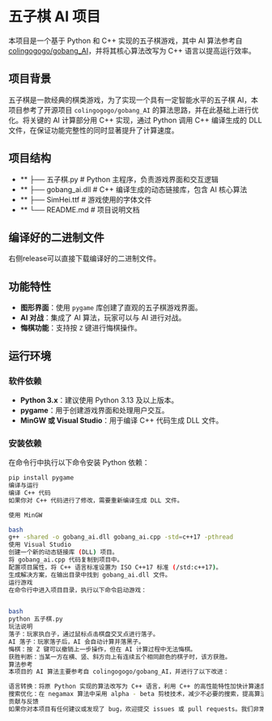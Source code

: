 # 五子棋 AI 项目

本项目是一个基于 Python 和 C++ 实现的五子棋游戏，其中 AI 算法参考自 [colingogogo/gobang_AI](https://github.com/colingogogo/gobang_AI)，并将其核心算法改写为 C++ 语言以提高运行效率。

## 项目背景
五子棋是一款经典的棋类游戏，为了实现一个具有一定智能水平的五子棋 AI，本项目参考了开源项目 `colingogogo/gobang_AI` 的算法思路，并在此基础上进行优化。将关键的 AI 计算部分用 C++ 实现，通过 Python 调用 C++ 编译生成的 DLL 文件，在保证功能完整性的同时显著提升了计算速度。

## 项目结构
- ** ├── 五子棋.py # Python 主程序，负责游戏界面和交互逻辑 
- ** ├── gobang_ai.dll # C++ 编译生成的动态链接库，包含 AI 核心算法 
- ** ├── SimHei.ttf # 游戏使用的字体文件 
- ** └── README.md # 项目说明文档

## 编译好的二进制文件
右侧release可以直接下载编译好的二进制文件。

## 功能特性
- **图形界面**：使用 `pygame` 库创建了直观的五子棋游戏界面。
- **AI 对战**：集成了 AI 算法，玩家可以与 AI 进行对战。
- **悔棋功能**：支持按 `Z` 键进行悔棋操作。

## 运行环境
### 软件依赖
- **Python 3.x**：建议使用 Python 3.13 及以上版本。
- **pygame**：用于创建游戏界面和处理用户交互。
- **MinGW 或 Visual Studio**：用于编译 C++ 代码生成 DLL 文件。

### 安装依赖
在命令行中执行以下命令安装 Python 依赖：
```bash
pip install pygame
编译与运行
编译 C++ 代码
如果你对 C++ 代码进行了修改，需要重新编译生成 DLL 文件。

使用 MinGW

bash
g++ -shared -o gobang_ai.dll gobang_ai.cpp -std=c++17 -pthread
使用 Visual Studio
创建一个新的动态链接库 (DLL) 项目。
将 gobang_ai.cpp 代码复制到项目中。
配置项目属性，将 C++ 语言标准设置为 ISO C++17 标准 (/std:c++17)。
生成解决方案，在输出目录中找到 gobang_ai.dll 文件。
运行游戏
在命令行中进入项目目录，执行以下命令启动游戏：


bash
python 五子棋.py
玩法说明
落子：玩家执白子，通过鼠标点击棋盘交叉点进行落子。
AI 落子：玩家落子后，AI 会自动计算并落黑子。
悔棋：按 Z 键可以撤销上一步操作，但在 AI 计算过程中无法悔棋。
获胜判断：当某一方在横、竖、斜方向上有连续五个相同颜色的棋子时，该方获胜。
算法参考
本项目的 AI 算法主要参考自 colingogogo/gobang_AI，并进行了以下改进：

语言转换：将原 Python 实现的算法改写为 C++ 语言，利用 C++ 的高性能特性加快计算速度。
搜索优化：在 negamax 算法中采用 alpha - beta 剪枝技术，减少不必要的搜索，提高算法效率。
贡献与反馈
如果你对本项目有任何建议或发现了 bug，欢迎提交 issues 或 pull requests。我们非常欢迎你的贡献！
